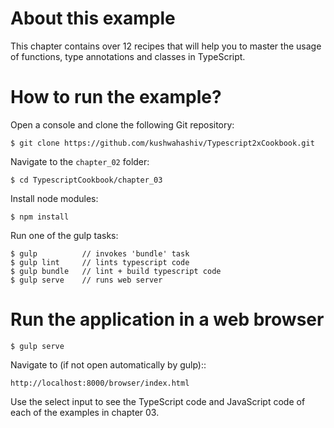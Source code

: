 # About this example
This chapter contains over 12 recipes that will help you to
master the usage of functions, type annotations and classes
in TypeScript.

# How to run the example?

Open a console and clone the following Git repository:

```
$ git clone https://github.com/kushwahashiv/Typescript2xCookbook.git
```

Navigate to the `chapter_02` folder:

```
$ cd TypescriptCookbook/chapter_03
```

Install node modules:

```
$ npm install
```


Run one of the gulp tasks:

```
$ gulp          // invokes 'bundle' task
$ gulp lint     // lints typescript code
$ gulp bundle   // lint + build typescript code
$ gulp serve    // runs web server
```

# Run the application in a web browser

```
$ gulp serve
```

Navigate to (if not open automatically by gulp)::

```
http://localhost:8000/browser/index.html
```

Use the select input to see the TypeScript code and JavaScript
code of each of the examples in chapter 03.
